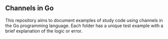 ## Channels in Go

This repository aims to document examples of study code using channels in the Go programming language.
Each folder has a unique test example with a brief explanation of the logic or error.
